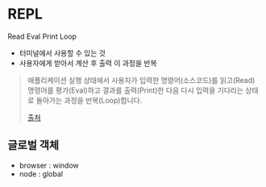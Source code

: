 # REPL

Read Eval Print Loop

- 터미널에서 사용할 수 있는 것
- 사용자에게 받아서 계산 후 출력 이 과정을 반복

>  애플리케이션 실행 상태에서 사용자가 입력한 명령어(소스코드)를 읽고(Read) 명령어를 평가(Eval)하고 결과를 출력(Print)한 다음 다시 입력을 기다리는 상태로 돌아가는 과정을 반복(Loop)합니다.
>
> [출처](https://developer-talk.tistory.com/542)



## 글로벌 객체

- browser : window 
- node : global

